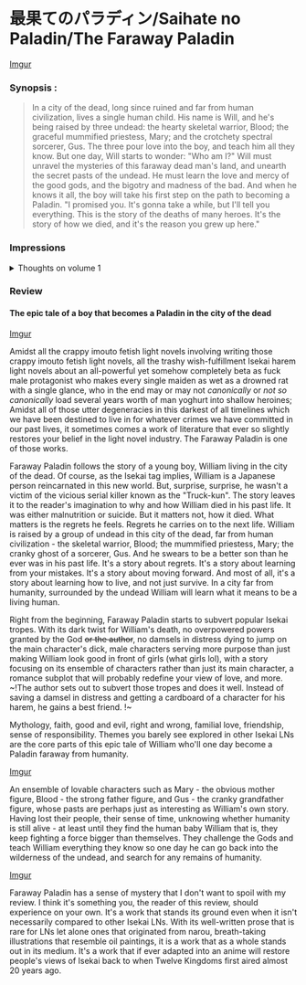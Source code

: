 # 最果てのパラディン/Saihate no Paladin/The Faraway Paladin

[Imgur](https://i.imgur.com/cy6i2cI.jpg?1)

### Synopsis : 
> In a city of the dead, long since ruined and far from human civilization, lives a single human child. His name is Will, and he's being raised by three undead: the hearty skeletal warrior, Blood; the graceful mummified priestess, Mary; and the crotchety spectral sorcerer, Gus. The three pour love into the boy, and teach him all they know. But one day, Will starts to wonder: "Who am I?" Will must unravel the mysteries of this faraway dead man's land, and unearth the secret pasts of the undead. He must learn the love and mercy of the good gods, and the bigotry and madness of the bad. And when he knows it all, the boy will take his first step on the path to becoming a Paladin. "I promised you. It's gonna take a while, but I'll tell you everything. This is the story of the deaths of many heroes. It's the story of how we died, and it's the reason you grew up here."


### Impressions

<details> 
  <summary > Thoughts on volume 1 </summary>
  <p> </p>
</details>


### Review 

#### __The epic tale of a boy that becomes a Paladin in the city of the dead__ 

[Imgur](https://i.imgur.com/cy6i2cI.jpg)


Amidst all the crappy imouto fetish light novels involving writing those crappy imouto fetish light novels, all the trashy wish-fulfillment Isekai harem light novels about an all-powerful yet somehow completely beta as fuck male protagonist who makes every single maiden as wet as a drowned rat with a single glance, who in the end may or may not *canonically* or *not so canonically*  load several years worth of man yoghurt into shallow heroines; Amidst all of those utter degeneracies in this darkest of all timelines which we have been destined to live in for whatever crimes we have committed in our past lives, it sometimes comes a work of literature that ever so slightly restores your belief in the light novel industry. The Faraway Paladin is one of those works. 

Faraway Paladin follows the story of a young boy, William living in the city of the dead. Of course, as the Isekai tag implies, William is a Japanese person reincarnated in this new world. But, surprise, surprise, he wasn't a victim of the vicious serial killer known as the "Truck-kun". The story leaves it to the reader's imagination to why and how William died in his past life. It was either malnutrition or suicide. But it matters not, how it died. What matters is the regrets he feels. Regrets he carries on to the next life. William is raised by a group of undead in this city of the dead, far from human civilization - the skeletal warrior, Blood; the mummified priestess, Mary; the cranky ghost of a sorcerer, Gus. And he swears to be a better son than he ever was in his past life. It's a story about regrets. It's a story about learning from your mistakes. It's a story about moving forward. And most of all, it's a story about learning how to live, and not just survive. In a city far from humanity, surrounded by the undead William will learn what it means to be a living human. 

Right from the beginning, Faraway Paladin starts to subvert popular Isekai tropes. With its dark twist for William's death, no overpowered powers granted by the God ~~or the author~~, no damsels in distress dying to jump on the main character's dick, male characters serving more purpose than just making William look good in front of girls (what girls lol), with a story focusing on its ensemble of characters rather than just its main character, a romance subplot that will probably redefine your view of love, and more. ~!The author sets out to subvert those tropes and does it well. Instead of saving a damsel in distress and getting a cardboard of a character for his harem, he gains a best friend. !~

Mythology, faith, good and evil, right and wrong, familial love, friendship, sense of responsibility. Themes you barely see explored in other Isekai LNs are the core parts of this epic tale of William who'll one day become a Paladin faraway from humanity.

[Imgur](https://i.imgur.com/Z6WrJGl.jpg)

An ensemble of lovable characters such as Mary - the obvious mother figure, Blood - the strong father figure, and Gus - the cranky grandfather figure, whose pasts are perhaps just as interesting as William's own story. Having lost their people, their sense of time, unknowing whether humanity is still alive - at least until they find the human baby William that is, they keep fighting a force bigger than themselves. They challenge the Gods and teach William everything they know so one day he can go back into the wilderness of the undead, and search for any remains of humanity. 

[Imgur](https://i.imgur.com/LqnicCP.jpg?1)

Faraway Paladin has a sense of mystery that I don't want to spoil with my review. I think it's something you, the reader of this review, should experience on your own. It's a work that stands its ground even when it isn't necessarily compared to other Isekai LNs. With its well-written prose that is rare for LNs let alone ones that originated from narou, breath-taking illustrations that resemble oil paintings, it is a work that as a whole stands out in its medium. It's a work that if ever adapted into an anime will restore people's views of Isekai back to when Twelve Kingdoms first aired almost 20 years ago.
